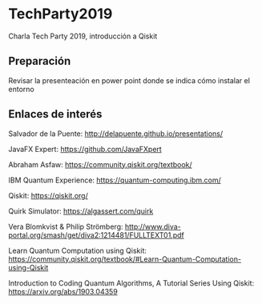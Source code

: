 # TechParty2019
Charla Tech Party 2019, introducción a Qiskit

## Preparación
Revisar la presenteación en power point donde se indica cómo instalar el entorno

## Enlaces de interés
Salvador de la Puente: http://delapuente.github.io/presentations/

JavaFX Expert: https://github.com/JavaFXpert

Abraham Asfaw: https://community.qiskit.org/textbook/

IBM Quantum Experience: https://quantum-computing.ibm.com/

Qiskit: https://qiskit.org/

Quirk Simulator: https://algassert.com/quirk

Vera Blomkvist & Philip Strömberg: http://www.diva-portal.org/smash/get/diva2:1214481/FULLTEXT01.pdf

Learn Quantum Computation using Qiskit: https://community.qiskit.org/textbook/#Learn-Quantum-Computation-using-Qiskit

Introduction to Coding Quantum Algorithms, A Tutorial Series Using Qiskit: https://arxiv.org/abs/1903.04359
